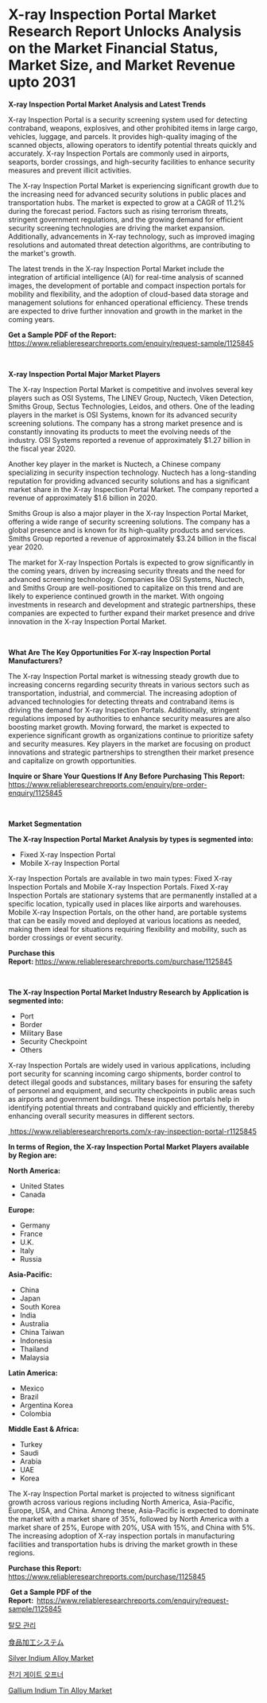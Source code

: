 <p><h1>X-ray Inspection Portal Market Research Report Unlocks Analysis on the Market Financial Status, Market Size, and Market Revenue upto 2031</h1></p><p><strong>X-ray Inspection Portal Market Analysis and Latest Trends</strong></p>
<p><p>X-ray Inspection Portal is a security screening system used for detecting contraband, weapons, explosives, and other prohibited items in large cargo, vehicles, luggage, and parcels. It provides high-quality imaging of the scanned objects, allowing operators to identify potential threats quickly and accurately. X-ray Inspection Portals are commonly used in airports, seaports, border crossings, and high-security facilities to enhance security measures and prevent illicit activities.</p><p>The X-ray Inspection Portal Market is experiencing significant growth due to the increasing need for advanced security solutions in public places and transportation hubs. The market is expected to grow at a CAGR of 11.2% during the forecast period. Factors such as rising terrorism threats, stringent government regulations, and the growing demand for efficient security screening technologies are driving the market expansion. Additionally, advancements in X-ray technology, such as improved imaging resolutions and automated threat detection algorithms, are contributing to the market's growth.</p><p>The latest trends in the X-ray Inspection Portal Market include the integration of artificial intelligence (AI) for real-time analysis of scanned images, the development of portable and compact inspection portals for mobility and flexibility, and the adoption of cloud-based data storage and management solutions for enhanced operational efficiency. These trends are expected to drive further innovation and growth in the market in the coming years.</p></p>
<p><strong>Get a Sample PDF of the Report:&nbsp;</strong> <a href="https://www.reliableresearchreports.com/enquiry/request-sample/1125845">https://www.reliableresearchreports.com/enquiry/request-sample/1125845</a></p>
<p>&nbsp;</p>
<p><strong>X-ray Inspection Portal Major Market Players</strong></p>
<p><p>The X-ray Inspection Portal Market is competitive and involves several key players such as OSI Systems, The LINEV Group, Nuctech, Viken Detection, Smiths Group, Sectus Technologies, Leidos, and others. One of the leading players in the market is OSI Systems, known for its advanced security screening solutions. The company has a strong market presence and is constantly innovating its products to meet the evolving needs of the industry. OSI Systems reported a revenue of approximately $1.27 billion in the fiscal year 2020.</p><p>Another key player in the market is Nuctech, a Chinese company specializing in security inspection technology. Nuctech has a long-standing reputation for providing advanced security solutions and has a significant market share in the X-ray Inspection Portal Market. The company reported a revenue of approximately $1.6 billion in 2020.</p><p>Smiths Group is also a major player in the X-ray Inspection Portal Market, offering a wide range of security screening solutions. The company has a global presence and is known for its high-quality products and services. Smiths Group reported a revenue of approximately $3.24 billion in the fiscal year 2020.</p><p>The market for X-ray Inspection Portals is expected to grow significantly in the coming years, driven by increasing security threats and the need for advanced screening technology. Companies like OSI Systems, Nuctech, and Smiths Group are well-positioned to capitalize on this trend and are likely to experience continued growth in the market. With ongoing investments in research and development and strategic partnerships, these companies are expected to further expand their market presence and drive innovation in the X-ray Inspection Portal Market.</p></p>
<p>&nbsp;</p>
<p><strong>What Are The Key Opportunities For X-ray Inspection Portal Manufacturers?</strong></p>
<p><p>The X-ray Inspection Portal market is witnessing steady growth due to increasing concerns regarding security threats in various sectors such as transportation, industrial, and commercial. The increasing adoption of advanced technologies for detecting threats and contraband items is driving the demand for X-ray Inspection Portals. Additionally, stringent regulations imposed by authorities to enhance security measures are also boosting market growth. Moving forward, the market is expected to experience significant growth as organizations continue to prioritize safety and security measures. Key players in the market are focusing on product innovations and strategic partnerships to strengthen their market presence and capitalize on growth opportunities.</p></p>
<p><strong>Inquire or Share Your Questions If Any Before Purchasing This Report:</strong> <a href="https://www.reliableresearchreports.com/enquiry/pre-order-enquiry/1125845">https://www.reliableresearchreports.com/enquiry/pre-order-enquiry/1125845</a></p>
<p>&nbsp;</p>
<p><strong>Market Segmentation</strong></p>
<p><strong>The X-ray Inspection Portal Market Analysis by types is segmented into:</strong></p>
<p><ul><li>Fixed X-ray Inspection Portal</li><li>Mobile X-ray Inspection Portal</li></ul></p>
<p><p>X-ray Inspection Portals are available in two main types: Fixed X-ray Inspection Portals and Mobile X-ray Inspection Portals. Fixed X-ray Inspection Portals are stationary systems that are permanently installed at a specific location, typically used in places like airports and warehouses. Mobile X-ray Inspection Portals, on the other hand, are portable systems that can be easily moved and deployed at various locations as needed, making them ideal for situations requiring flexibility and mobility, such as border crossings or event security.</p></p>
<p><strong>Purchase this Report:&nbsp;</strong><a href="https://www.reliableresearchreports.com/purchase/1125845">https://www.reliableresearchreports.com/purchase/1125845</a></p>
<p>&nbsp;</p>
<p><strong>The X-ray Inspection Portal Market Industry Research by Application is segmented into:</strong></p>
<p><ul><li>Port</li><li>Border</li><li>Military Base</li><li>Security Checkpoint</li><li>Others</li></ul></p>
<p><p>X-ray Inspection Portals are widely used in various applications, including port security for scanning incoming cargo shipments, border control to detect illegal goods and substances, military bases for ensuring the safety of personnel and equipment, and security checkpoints in public areas such as airports and government buildings. These inspection portals help in identifying potential threats and contraband quickly and efficiently, thereby enhancing overall security measures in different sectors.</p></p>
<p><a href="https://www.reliableresearchreports.com/x-ray-inspection-portal-r1125845">&nbsp;https://www.reliableresearchreports.com/x-ray-inspection-portal-r1125845</a></p>
<p><strong>In terms of Region, the X-ray Inspection Portal Market Players available by Region are:</strong></p>
<p>
    <p> <strong> North America: </strong>
        <ul>
            <li>United States</li>
            <li>Canada</li>
        </ul>
        </p> 
    <p> <strong> Europe: </strong>
        <ul>
            <li>Germany</li>
            <li>France</li>
            <li>U.K.</li>
            <li>Italy</li>
            <li>Russia</li>
        </ul>
        </p> 
    <p> <strong> Asia-Pacific: </strong>
        <ul>
            <li>China</li>
            <li>Japan</li>
            <li>South Korea</li>
            <li>India</li>
            <li>Australia</li>
            <li>China Taiwan</li>
            <li>Indonesia</li>
            <li>Thailand</li>
            <li>Malaysia</li>
        </ul>
        </p> 
    <p> <strong> Latin America: </strong>
        <ul>
            <li>Mexico</li>
            <li>Brazil</li>
            <li>Argentina Korea</li>
            <li>Colombia</li>
        </ul>
        </p> 
    <p> <strong> Middle East & Africa: </strong>
        <ul>
            <li>Turkey</li>
            <li>Saudi</li>
            <li>Arabia</li>
            <li>UAE</li>
            <li>Korea</li>
        </ul>
    </p>
    </p>
<p><p>The X-ray Inspection Portal market is projected to witness significant growth across various regions including North America, Asia-Pacific, Europe, USA, and China. Among these, Asia-Pacific is expected to dominate the market with a market share of 35%, followed by North America with a market share of 25%, Europe with 20%, USA with 15%, and China with 5%. The increasing adoption of X-ray inspection portals in manufacturing facilities and transportation hubs is driving the market growth in these regions.</p></p>
<p><strong>Purchase this Report: </strong><a href="https://www.reliableresearchreports.com/purchase/1125845">https://www.reliableresearchreports.com/purchase/1125845</a></p>
<p>&nbsp;<strong>Get a Sample PDF of the Report:&nbsp;&nbsp;</strong><a href="https://www.reliableresearchreports.com/enquiry/request-sample/1125845">https://www.reliableresearchreports.com/enquiry/request-sample/1125845</a></p>
<p><strong></strong></p>
<p><p><a href="https://github.com/mpodehpw07370073/Market-Research-Report-List-1/blob/main/676704835773.md">탈모 관리</a></p><p><a href="https://medium.com/@brycenboyer2023/%E9%A3%9F%E5%93%81%E5%8A%A0%E5%B7%A5%E3%82%B7%E3%82%B9%E3%83%86%E3%83%A0%E5%B8%82%E5%A0%B4%E3%81%AE%E6%B4%9E%E5%AF%9F-%E5%B8%82%E5%A0%B4%E5%8B%95%E5%90%91-%E6%88%90%E9%95%B7-2024%E5%B9%B4%E3%81%8B%E3%82%892031%E5%B9%B4%E3%81%BE%E3%81%A7%E3%81%AE%E4%BA%88%E6%B8%AC-782d602bc2bb">食品加工システム</a></p><p><a href="https://issuu.com/reportprime-2/docs/silver-indium-alloy-market-size-2030.pptx">Silver Indium Alloy Market</a></p><p><a href="https://github.com/TobyKub4685/Market-Research-Report-List-1/blob/main/932938435774.md">전기 게이트 오프너</a></p><p><a href="https://issuu.com/reportprime-2/docs/gallium-indium-tin-alloy-market-size-2030.pptx">Gallium Indium Tin Alloy Market</a></p></p>